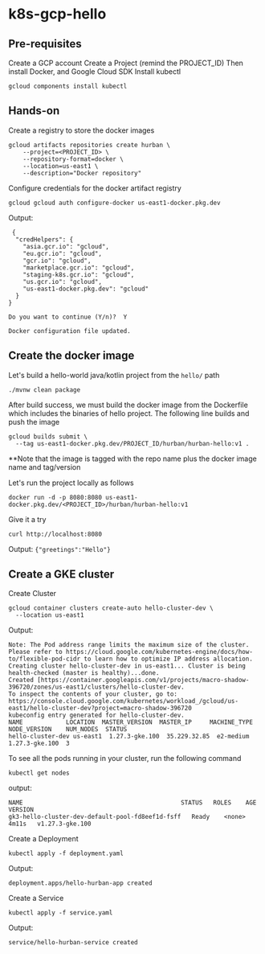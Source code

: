 # k8s-gcp-hello


## Pre-requisites
Create a GCP account
Create a Project (remind the PROJECT_ID)
Then install Docker, and Google Cloud SDK
Install kubectl
```shell
gcloud components install kubectl
```

## Hands-on

Create a registry to store the docker images

```shell
gcloud artifacts repositories create hurban \
    --project=<PROJECT_ID> \
    --repository-format=docker \
    --location=us-east1 \
    --description="Docker repository"
```

Configure credentials for the docker artifact registry

```shell
gcloud gcloud auth configure-docker us-east1-docker.pkg.dev
```

Output:
```shell
 {
  "credHelpers": {
    "asia.gcr.io": "gcloud",
    "eu.gcr.io": "gcloud",
    "gcr.io": "gcloud",
    "marketplace.gcr.io": "gcloud",
    "staging-k8s.gcr.io": "gcloud",
    "us.gcr.io": "gcloud",
    "us-east1-docker.pkg.dev": "gcloud"
  }
}

Do you want to continue (Y/n)?  Y

Docker configuration file updated.
```

## Create the docker image
Let's build a hello-world java/kotlin project from the `hello/` path

```shell
./mvnw clean package
```

After build success, we must build the docker image from the Dockerfile which includes the binaries of hello project. The following line builds and push the image 
```shell
gcloud builds submit \                                 
  --tag us-east1-docker.pkg.dev/PROJECT_ID/hurban/hurban-hello:v1 .
```
**Note that the image is tagged with the repo name plus the docker image name and tag/version

Let's run the project locally as follows  
```shell
docker run -d -p 8080:8080 us-east1-docker.pkg.dev/<PROJECT_ID>/hurban/hurban-hello:v1
```

Give it a try  
```shell
curl http://localhost:8080
```
Output: `{"greetings":"Hello"}`


## Create a GKE cluster

Create Cluster
```shell
gcloud container clusters create-auto hello-cluster-dev \
  --location us-east1
```
Output:
```shell
Note: The Pod address range limits the maximum size of the cluster. Please refer to https://cloud.google.com/kubernetes-engine/docs/how-to/flexible-pod-cidr to learn how to optimize IP address allocation.
Creating cluster hello-cluster-dev in us-east1... Cluster is being health-checked (master is healthy)...done.                                                                                               
Created [https://container.googleapis.com/v1/projects/macro-shadow-396720/zones/us-east1/clusters/hello-cluster-dev.
To inspect the contents of your cluster, go to: https://console.cloud.google.com/kubernetes/workload_/gcloud/us-east1/hello-cluster-dev?project=macro-shadow-396720
kubeconfig entry generated for hello-cluster-dev.
NAME            LOCATION  MASTER_VERSION  MASTER_IP     MACHINE_TYPE  NODE_VERSION    NUM_NODES  STATUS
hello-cluster-dev us-east1  1.27.3-gke.100  35.229.32.85  e2-medium     1.27.3-gke.100  3      
```

To see all the pods running in your cluster, run the following command
```shell
kubectl get nodes
````
output:
```shell
NAME                                            STATUS   ROLES    AGE     VERSION
gk3-hello-cluster-dev-default-pool-fd8eef1d-fsff   Ready    <none>   4m11s   v1.27.3-gke.100
```

Create a Deployment

```shell
kubectl apply -f deployment.yaml
```
Output:
```shell               
deployment.apps/hello-hurban-app created
```

Create a Service
```shell
kubectl apply -f service.yaml
```
Output:
```shell
service/hello-hurban-service created
```
